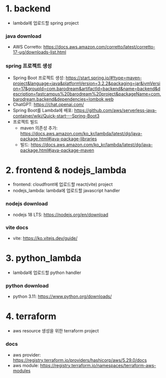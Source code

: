 # 1. backend

- lambda에 업로드할 spring project

### java download

- AWS Corretto: https://docs.aws.amazon.com/corretto/latest/corretto-17-ug/downloads-list.html

### spring 프로젝트 생성

- Spring Boot 프로젝트 생성: https://start.spring.io/#!type=maven-project&language=java&platformVersion=3.2.2&packaging=jar&jvmVersion=17&groupId=com.barodream&artifactId=backend&name=backend&description=fastcampus%20barodream%20project&packageName=com.barodream.backend&dependencies=lombok,web
- ChatGPT: https://chat.openai.com/
- Spring Boot를 Lambda에 배포: https://github.com/aws/serverless-java-container/wiki/Quick-start---Spring-Boot3
- 프로젝트 빌드
  - maven 의존성 추가: https://docs.aws.amazon.com/ko_kr/lambda/latest/dg/java-package.html#java-package-libraries
  - 빌드: https://docs.aws.amazon.com/ko_kr/lambda/latest/dg/java-package.html#java-package-maven

# 2. frontend & nodejs_lambda

- frontend: cloudfront에 업로드할 react(vite) project
- nodejs_lambda: lambda에 업로드할 javascript handler

### nodejs download

- nodejs 18 LTS: https://nodejs.org/en/download

### vite docs

- vite: https://ko.vitejs.dev/guide/

# 3. python_lambda

- lambda에 업로드할 python handler

### python download

- python 3.11: https://www.python.org/downloads/

# 4. terraform

- aws resource 생성을 위한 terraform project

### docs

- aws provider: https://registry.terraform.io/providers/hashicorp/aws/5.29.0/docs
- aws module: https://registry.terraform.io/namespaces/terraform-aws-modules
